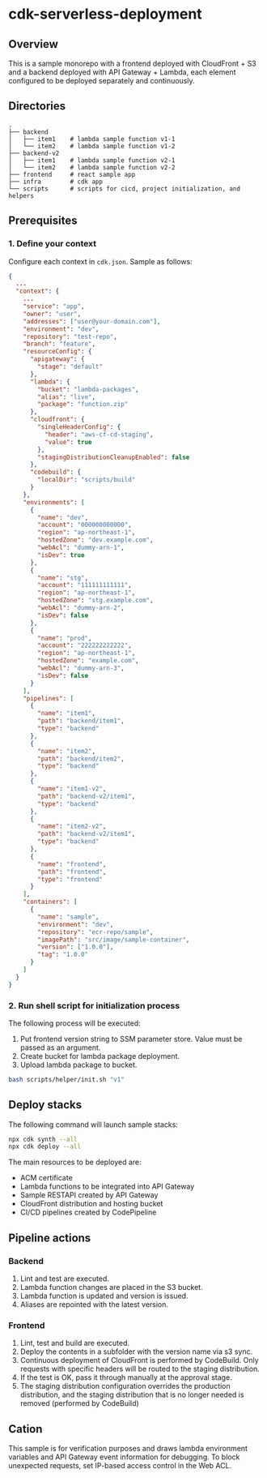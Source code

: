 # cdk-serverless-deployment

## Overview

This is a sample monorepo with a frontend deployed with CloudFront + S3 and a backend deployed with API Gateway + Lambda,
each element configured to be deployed separately and continuously.

## Directories

```text
.
├── backend
│   ├── item1    # lambda sample function v1-1
│   └── item2    # lambda sample function v1-2
├── backend-v2
│   ├── item1    # lambda sample function v2-1
│   └── item2    # lambda sample function v2-2
├── frontend     # react sample app
├── infra        # cdk app
└── scripts      # scripts for cicd, project initialization, and helpers
```

## Prerequisites

### 1. Define your context

Configure each context in `cdk.json`. Sample as follows:

```json
{
  ...
  "context": {
    ...
    "service": "app",
    "owner": "user",
    "addresses": ["user@your-domain.com"],
    "environment": "dev",
    "repository": "test-repo",
    "branch": "feature",
    "resourceConfig": {
      "apigateway": {
        "stage": "default"
      },
      "lambda": {
        "bucket": "lambda-packages",
        "alias": "live",
        "package": "function.zip"
      },
      "cloudfront": {
        "singleHeaderConfig": {
          "header": "aws-cf-cd-staging",
          "value": true
        },
        "stagingDistributionCleanupEnabled": false
      },
      "codebuild": {
        "localDir": "scripts/build"
      }
    },
    "environments": [
      {
        "name": "dev",
        "account": "000000000000",
        "region": "ap-northeast-1",
        "hostedZone": "dev.example.com",
        "webAcl": "dummy-arn-1",
        "isDev": true
      },
      {
        "name": "stg",
        "account": "111111111111",
        "region": "ap-northeast-1",
        "hostedZone": "stg.example.com",
        "webAcl": "dummy-arn-2",
        "isDev": false
      },
      {
        "name": "prod",
        "account": "222222222222",
        "region": "ap-northeast-1",
        "hostedZone": "example.com",
        "webAcl": "dummy-arn-3",
        "isDev": false
      }
    ],
    "pipelines": [
      {
        "name": "item1",
        "path": "backend/item1",
        "type": "backend"
      },
      {
        "name": "item2",
        "path": "backend/item2",
        "type": "backend"
      },
      {
        "name": "item1-v2",
        "path": "backend-v2/item1",
        "type": "backend"
      },
      {
        "name": "item2-v2",
        "path": "backend-v2/item1",
        "type": "backend"
      },
      {
        "name": "frontend",
        "path": "frontend",
        "type": "frontend"
      }
    ],
    "containers": [
      {
        "name": "sample",
        "environment": "dev",
        "repository": "ecr-repo/sample",
        "imagePath": "src/image/sample-container",
        "version": ["1.0.0"],
        "tag": "1.0.0"
      }
    ]
  }
}
```

### 2. Run shell script for initialization process

The following process will be executed:

   1. Put frontend version string to SSM parameter store. Value must be passed as an argument.
   2. Create bucket for lambda package deployment.
   3. Upload lambda package to bucket.

```bash
bash scripts/helper/init.sh "v1"
```

## Deploy stacks

The following command will launch sample stacks:

```sh
npx cdk synth --all
npx cdk deploy --all
```

The main resources to be deployed are:

- ACM certificate
- Lambda functions to be integrated into API Gateway
- Sample RESTAPI created by API Gateway
- CloudFront distribution and hosting bucket
- CI/CD pipelines created by CodePipeline

## Pipeline actions

### Backend

1. Lint and test are executed.
1. Lambda function changes are placed in the S3 bucket.
1. Lambda function is updated and version is issued.
1. Aliases are repointed with the latest version.

### Frontend

1. Lint, test and build are executed.
1. Deploy the contents in a subfolder with the version name via s3 sync.
1. Continuous deployment of CloudFront is performed by CodeBuild. Only requests with specific headers will be routed to the staging distribution.
1. If the test is OK, pass it through manually at the approval stage.
1. The staging distribution configuration overrides the production distribution, and the staging distribution that is no longer needed is removed (performed by CodeBuild)

## Cation

This sample is for verification purposes and draws lambda environment variables and API Gateway event information for debugging. To block unexpected requests, set IP-based access control in the Web ACL.

